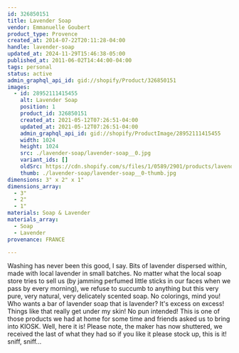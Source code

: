 ```yaml
---
id: 326850151
title: Lavender Soap
vendor: Emmanuelle Goubert
product_type: Provence
created_at: 2014-07-22T20:11:28-04:00
handle: lavender-soap
updated_at: 2024-11-29T15:46:38-05:00
published_at: 2011-06-02T14:44:00-04:00
tags: personal
status: active
admin_graphql_api_id: gid://shopify/Product/326850151
images:
  - id: 28952111415455
    alt: Lavender Soap
    position: 1
    product_id: 326850151
    created_at: 2021-05-12T07:26:51-04:00
    updated_at: 2021-05-12T07:26:51-04:00
    admin_graphql_api_id: gid://shopify/ProductImage/28952111415455
    width: 1024
    height: 1024
    src: ./lavender-soap/lavender-soap__0.jpg
    variant_ids: []
    oldSrc: https://cdn.shopify.com/s/files/1/0589/2901/products/lavender-soap_1.jpg?v=1620818811
    thumb: ./lavender-soap/lavender-soap__0-thumb.jpg
dimensions: 3" x 2" x 1"
dimensions_array:
  - 3"
  - 2"
  - 1"
materials: Soap & Lavender
materials_array:
  - Soap
  - Lavender
provenance: FRANCE

---
```


Washing has never been this good, I say. Bits of lavender dispersed within, made with local lavender in small batches. No matter what the local soap store tries to sell us (by jamming perfumed little sticks in our faces when we pass by every morning), we refuse to succumb to anything but this very pure, very natural, very delicately scented soap. No colorings, mind you! Who wants a bar of lavender soap that is lavender? It's excess on excess! Things like that really get under my skin! No pun intended! This is one of those products we had at home for some time and friends asked us to bring into KIOSK. Well, here it is! Please note, the maker has now shuttered, we received the last of what they had so if you like it please stock up, this is it! sniff, sniff...